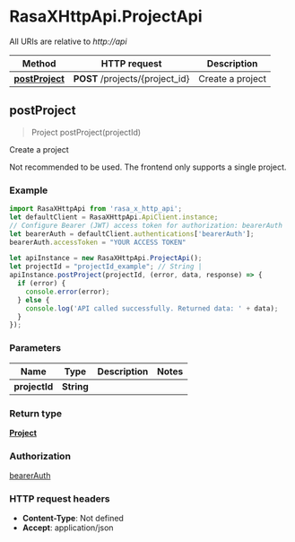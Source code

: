 # RasaXHttpApi.ProjectApi

All URIs are relative to *http://api*

Method | HTTP request | Description
------------- | ------------- | -------------
[**postProject**](ProjectApi.md#postProject) | **POST** /projects/{project_id} | Create a project



## postProject

> Project postProject(projectId)

Create a project

Not recommended to be used. The frontend only supports a single project.

### Example

```javascript
import RasaXHttpApi from 'rasa_x_http_api';
let defaultClient = RasaXHttpApi.ApiClient.instance;
// Configure Bearer (JWT) access token for authorization: bearerAuth
let bearerAuth = defaultClient.authentications['bearerAuth'];
bearerAuth.accessToken = "YOUR ACCESS TOKEN"

let apiInstance = new RasaXHttpApi.ProjectApi();
let projectId = "projectId_example"; // String | 
apiInstance.postProject(projectId, (error, data, response) => {
  if (error) {
    console.error(error);
  } else {
    console.log('API called successfully. Returned data: ' + data);
  }
});
```

### Parameters


Name | Type | Description  | Notes
------------- | ------------- | ------------- | -------------
 **projectId** | **String**|  | 

### Return type

[**Project**](Project.md)

### Authorization

[bearerAuth](../README.md#bearerAuth)

### HTTP request headers

- **Content-Type**: Not defined
- **Accept**: application/json

